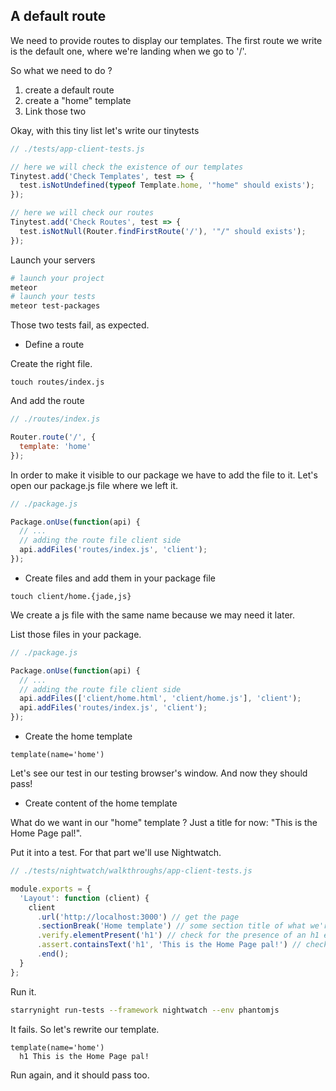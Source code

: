 A default route
--------------

We need to provide routes to display our templates. 
The first route we write is the default one, where we're landing when we go to '/'.

So what we need to do ?
  1. create a default route
  2. create a "home" template 
  3. Link those two

Okay, with this tiny list let's write our tinytests

```js
// ./tests/app-client-tests.js

// here we will check the existence of our templates
Tinytest.add('Check Templates', test => {
  test.isNotUndefined(typeof Template.home, '"home" should exists');
});

// here we will check our routes
Tinytest.add('Check Routes', test => {
  test.isNotNull(Router.findFirstRoute('/'), '"/" should exists');
});
```

Launch your servers
```bash
# launch your project
meteor
# launch your tests
meteor test-packages
```

Those two tests fail, as expected.

* Define a route

Create the right file.
```shell
touch routes/index.js
```
And add the route
```js
// ./routes/index.js

Router.route('/', {
  template: 'home'
});
```

In order to make it visible to our package we have to add the file to it.
Let's open our package.js file where we left it.

```js
// ./package.js

Package.onUse(function(api) {
  // ...
  // adding the route file client side
  api.addFiles('routes/index.js', 'client');
});

````

* Create files and add them in your package file

```shell
touch client/home.{jade,js}
```

We create a js file with the same name because we may need it later.

List those files in your package.

```js
// ./package.js

Package.onUse(function(api) {
  // ...
  // adding the route file client side
  api.addFiles(['client/home.html', 'client/home.js'], 'client');
  api.addFiles('routes/index.js', 'client');
});

````
* Create the home template

```jade
template(name='home')
```

Let's see our test in our testing browser's window.
And now they should pass!


* Create content of the home template

What do we want in our "home" template ?
Just a title for now: "This is the Home Page pal!".

Put it into a test.
For that part we'll use Nightwatch.

```js
// ./tests/nightwatch/walkthroughs/app-client-tests.js

module.exports = {
  'Layout': function (client) {
    client
      .url('http://localhost:3000') // get the page
      .sectionBreak('Home template') // some section title of what we're testing
      .verify.elementPresent('h1') // check for the presence of an h1 element
      .assert.containsText('h1', 'This is the Home Page pal!') // check its content
      .end();
  }
};

``` 

Run it.
```bash
starrynight run-tests --framework nightwatch --env phantomjs
```

It fails. So let's rewrite our template.

```jade
template(name='home')
  h1 This is the Home Page pal!
```


Run again, and it should pass too.


